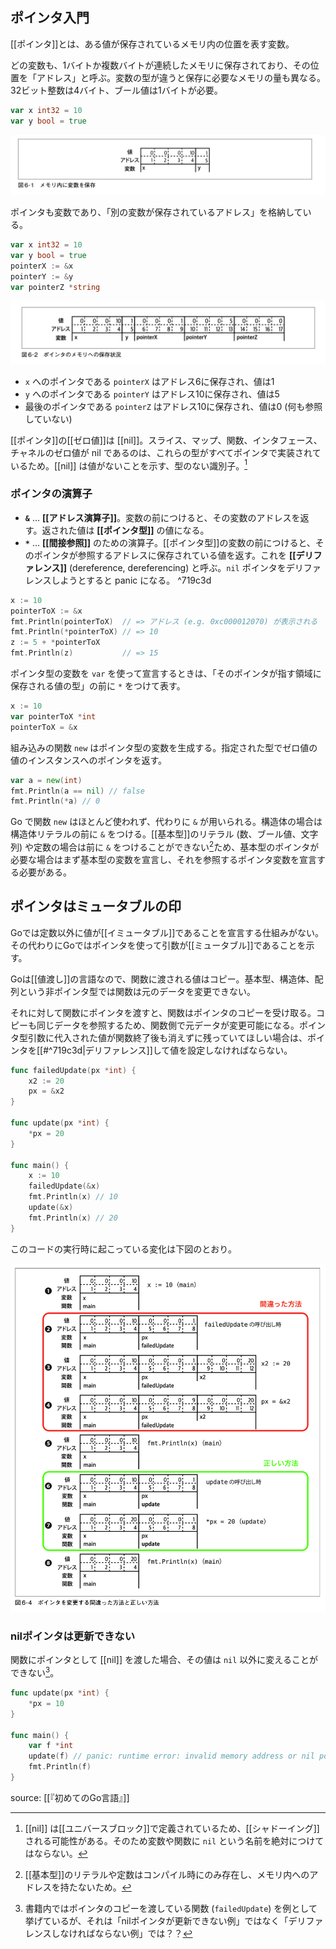 ## ポインタ入門

[[ポインタ]]とは、ある値が保存されているメモリ内の位置を表す変数。

どの変数も、1バイトか複数バイトが連続したメモリに保存されており、その位置を「アドレス」と呼ぶ。変数の型が違うと保存に必要なメモリの量も異なる。32ビット整数は4バイト、ブール値は1バイトが必要。

```go
var x int32 = 10
var y bool = true
```

![メモリ内に変数を保存](images/メモリ内に変数を保存.png)

ポインタも変数であり、「別の変数が保存されているアドレス」を格納している。

```go
var x int32 = 10
var y bool = true
pointerX := &x
pointerY := &y
var pointerZ *string
```

![ポインタのメモリへの保存状況](images/ポインタのメモリへの保存状況.png)

- `x` へのポインタである `pointerX` はアドレス6に保存され、値は1
- `y` へのポインタである `pointerY` はアドレス10に保存され、値は5
- 最後のポインタである `pointerZ` はアドレス10に保存され、値は0 (何も参照していない)

[[ポインタ]]の[[ゼロ値]]は [[nil]]。スライス、マップ、関数、インタフェース、チャネルのゼロ値が nil であるのは、これらの型がすべてポインタで実装されているため。[[nil]] は値がないことを示す、型のない識別子。[^2024-12-16-092310]

[^2024-12-16-092310]: [[nil]] は[[ユニバースブロック]]で定義されているため、[[シャドーイング]]される可能性がある。そのため変数や関数に `nil` という名前を絶対につけてはならない。

### ポインタの演算子
- **`&`** … **[[アドレス演算子]]**。変数の前につけると、その変数のアドレスを返す。返された値は **[[ポインタ型]]** の値になる。
- **`*`** … **[[間接参照]]** のための演算子。[[ポインタ型]]の変数の前につけると、そのポインタが参照するアドレスに保存されている値を返す。これを **[[デリファレンス]]** (dereference, dereferencing) と呼ぶ。`nil` ポインタをデリファレンスしようとすると panic になる。 ^719c3d

```go
x := 10
pointerToX := &x
fmt.Println(pointerToX)  // => アドレス (e.g. 0xc000012070) が表示される
fmt.Println(*pointerToX) // => 10
z := 5 + *pointerToX
fmt.Println(z)           // => 15
```

ポインタ型の変数を `var` を使って宣言するときは、「そのポインタが指す領域に保存される値の型」の前に `*` をつけて表す。

```go
x := 10
var pointerToX *int
pointerToX = &x
```

組み込みの関数 `new` はポインタ型の変数を生成する。指定された型でゼロ値の値のインスタンスへのポインタを返す。

```go
var a = new(int)
fmt.Println(a == nil) // false
fmt.Println(*a) // 0
```

Go で関数 `new` はほとんど使われず、代わりに `&` が用いられる。構造体の場合は構造体リテラルの前に `&` をつける。[[基本型]]のリテラル (数、ブール値、文字列) や定数の場合は前に `&` をつけることができない[^2024-12-17-081216]ため、基本型のポインタが必要な場合はまず基本型の変数を宣言し、それを参照するポインタ変数を宣言する必要がある。

[^2024-12-17-081216]: [[基本型]]のリテラルや定数はコンパイル時にのみ存在し、メモリ内へのアドレスを持たないため。

## ポインタはミュータブルの印

Goでは定数以外に値が[[イミュータブル]]であることを宣言する仕組みがない。その代わりにGoではポインタを使って引数が[[ミュータブル]]であることを示す。

Goは[[値渡し]]の言語なので、関数に渡される値はコピー。基本型、構造体、配列という非ポインタ型では関数は元のデータを変更できない。

それに対して関数にポインタを渡すと、関数はポインタのコピーを受け取る。コピーも同じデータを参照するため、関数側で元データが変更可能になる。ポインタ型引数に代入された値が関数終了後も消えずに残っていてほしい場合は、ポインタを[[#^719c3d|デリファレンス]]して値を設定しなければならない。

```go
func failedUpdate(px *int) {
	x2 := 20
	px = &x2
}

func update(px *int) {
	*px = 20
}

func main() {
	x := 10
	failedUpdate(&x)
	fmt.Println(x) // 10
	update(&x)
	fmt.Println(x) // 20
}
```

このコードの実行時に起こっている変化は下図のとおり。

![ポインタを変更する間違った方法と正しい方法](images/ポインタを変更する間違った方法と正しい方法.png)

### nilポインタは更新できない

関数にポインタとして [[nil]] を渡した場合、その値は `nil` 以外に変えることができない[^2024-12-21-131431]。

[^2024-12-21-131431]: 書籍内ではポインタのコピーを渡している関数 (`failedUpdate`) を例として挙げているが、それは「nilポインタが更新できない例」ではなく「デリファレンスしなければならない例」では？？


```go
func update(px *int) {
	*px = 10
}

func main() {
	var f *int
	update(f) // panic: runtime error: invalid memory address or nil pointer dereference
	fmt.Println(f)
}
```

source: [[『初めてのGo言語』]]
